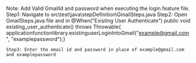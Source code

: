 Note: Add Valid GmailId and password when executing the login.feature file.
    Step1: Navigate to src\test\java\stepDefinition\GmailSteps.java
    Step2: Open GmailSteps.java file and in @When("Existing User Authenticate")
	                                          public void existing_user_authenticate() throws Throwable{
		                                       applicationfunctionlibrary.existinguserLoginIntoGmail("example@gmail.com", "examplepassword");}

    Step3: Enter the email id and password in place of example@gmail.com and examplepassword
		
